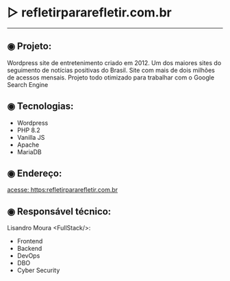 # ▷ refletirpararefletir.com.br
---

## ◉ Projeto:
Wordpress site de entretenimento criado em 2012.
Um dos maiores sites do seguimento de notícias positivas do Brasil. Site com mais de dois milhões de acessos mensais.
Projeto todo otimizado para trabalhar com o Google Search Engine

## ◉ Tecnologias:
- Wordpress
- PHP 8.2
- Vanilla JS
- Apache
- MariaDB

## ◉ Endereço:
[acesse: https:refletirpararefletir.com.br](https://www.refletirpararefletir.com.br)


## ◉ Responsável técnico:
Lisandro Moura \<FullStack\/>:
- Frontend
- Backend
- DevOps
- DBO
- Cyber Security


